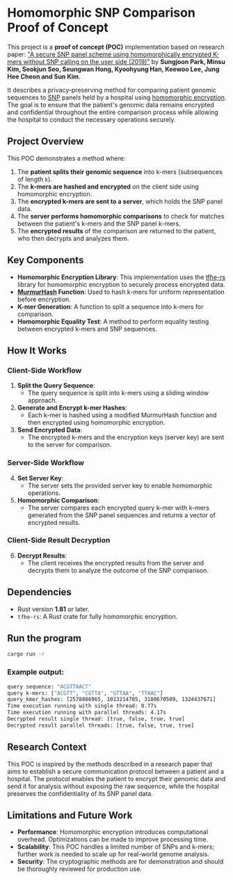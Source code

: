 # Homomorphic SNP Comparison Proof of Concept

This project is a **proof of concept (POC)** implementation based on research paper: ["A secure SNP panel scheme using homomorphically encrypted K-mers without SNP calling on the user side (2019)"](https://pubmed.ncbi.nlm.nih.gov/30967116/) by **Sungjoon Park, Minsu Kim, Seokjun Seo, Seungwan Hong, Kyoohyung Han, Keewoo Lee, Jung Hee Cheon and Sun Kim**.

It describes a privacy-preserving method for comparing patient genomic sequences to [SNP](https://en.wikipedia.org/wiki/Single-nucleotide_polymorphism) panels held by a hospital using [homomorphic encryption](https://en.wikipedia.org/wiki/Homomorphic_encryption). The goal is to ensure that the patient's genomic data remains encrypted and confidential throughout the entire comparison process while allowing the hospital to conduct the necessary operations securely.

## Project Overview

This POC demonstrates a method where:
1. The **patient splits their genomic sequence** into k-mers (subsequences of length `k`).
2. The **k-mers are hashed and encrypted** on the client side using homomorphic encryption.
3. The **encrypted k-mers are sent to a server**, which holds the SNP panel data.
4. The **server performs homomorphic comparisons** to check for matches between the patient's k-mers and the SNP panel k-mers.
5. The **encrypted results** of the comparison are returned to the patient, who then decrypts and analyzes them.

## Key Components

- **Homomorphic Encryption Library**: This implementation uses the [tfhe-rs](https://github.com/zama-ai/tfhe-rs) library for homomorphic encryption to securely process encrypted data.
- **[MurmurHash](https://en.wikipedia.org/wiki/MurmurHash) Function**: Used to hash k-mers for uniform representation before encryption.
- **K-mer Generation**: A function to split a sequence into k-mers for comparison.
- **Homomorphic Equality Test**: A method to perform equality testing between encrypted k-mers and SNP sequences.

## How It Works

### Client-Side Workflow
1. **Split the Query Sequence**:
   - The query sequence is split into k-mers using a sliding window approach.
2. **Generate and Encrypt k-mer Hashes**:
   - Each k-mer is hashed using a modified MurmurHash function and then encrypted using homomorphic encryption.
3. **Send Encrypted Data**:
   - The encrypted k-mers and the encryption keys (server key) are sent to the server for comparison.

### Server-Side Workflow
4. **Set Server Key**:
   - The server sets the provided server key to enable homomorphic operations.
5. **Homomorphic Comparison**:
   - The server compares each encrypted query k-mer with k-mers generated from the SNP panel sequences and returns a vector of encrypted results.

### Client-Side Result Decryption
6. **Decrypt Results**:
   - The client receives the encrypted results from the server and decrypts them to analyze the outcome of the SNP comparison.

## Dependencies
- Rust version **1.81** or later.
- `tfhe-rs`: A Rust crate for fully homomorphic encryption.

## Run the program

```bash
cargo run -r
```

### Example output:
```bash
query sequence: "ACGTTAACT"
query k-mers: ["ACGTT", "CGTTA", "GTTAA", "TTAAC"]
query_kmer_hashes: [2578886965, 1013214705, 3180670509, 1324437671]
Time execution running with single thread: 8.77s
Time execution running with parallel threads: 4.17s
Decrypted result single thread: [true, false, true, true]
Decrypted result parallel threads: [true, false, true, true]
```

## Research Context

This POC is inspired by the methods described in a research paper that aims to establish a secure communication protocol between a patient and a hospital. The protocol enables the patient to encrypt their genomic data and send it for analysis without exposing the raw sequence, while the hospital preserves the confidentiality of its SNP panel data.

## Limitations and Future Work

- **Performance**: Homomorphic encryption introduces computational overhead. Optimizations can be made to improve processing time.
- **Scalability**: This POC handles a limited number of SNPs and k-mers; further work is needed to scale up for real-world genome analysis.
- **Security**: The cryptographic methods are for demonstration and should be thoroughly reviewed for production use.